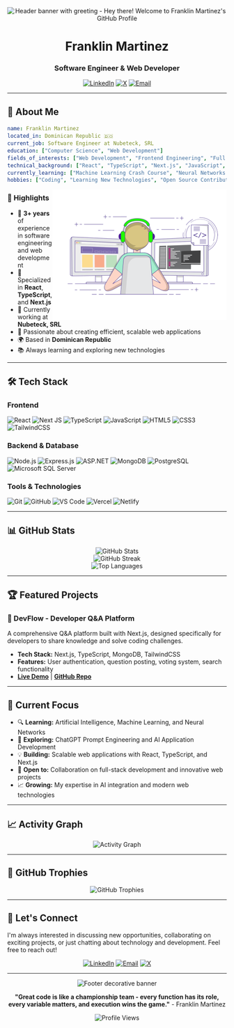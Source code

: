 <div align="center">
  <img src="https://capsule-render.vercel.app/api?text=Hey%20there!%20👋&animation=wave&type=waving&color=gradient&height=100" alt="Header banner with greeting - Hey there! Welcome to Franklin Martinez's GitHub Profile"/>
</div>

<h1 align="center">Franklin Martinez</h1>
<h3 align="center">Software Engineer & Web Developer</h3>

<div align="center">
  
  [![LinkedIn](https://img.shields.io/badge/LinkedIn-%230077B5.svg?logo=linkedin&logoColor=white)](https://www.linkedin.com/in/franklin-martinez-0a697a253/)
  [![X](https://img.shields.io/badge/X-black.svg?logo=X&logoColor=white)](https://x.com/franklinmdev?t=o5hz1Urd1CvAxYTaEnrlUg&s=08)
  [![Email](https://img.shields.io/badge/Email-D14836?logo=gmail&logoColor=white)](mailto:franklinmdev@hotmail.com)
  
</div>

---

## 🚀 About Me

```yaml
name: Franklin Martinez
located_in: Dominican Republic 🇩🇴
current_job: Software Engineer at Nubeteck, SRL
education: ["Computer Science", "Web Development"]
fields_of_interests: ["Web Development", "Frontend Engineering", "Full Stack Development", "Artificial Intelligence", "Machine Learning"]
technical_background: ["React", "TypeScript", "Next.js", "JavaScript", "Node.js"]
currently_learning: ["Machine Learning Crash Course", "Neural Networks & Backpropagation: Building Micrograd", "ChatGPT Prompt Engineering for Developers", "MCP: Build Rich-Context AI Apps with Anthropic"]
hobbies: ["Coding", "Learning New Technologies", "Open Source Contributing"]
```

<img align="right" alt="Coding" width="400" src="https://raw.githubusercontent.com/devSouvik/devSouvik/master/gif3.gif">

### 💫 Highlights

- 🔭 **3+ years** of experience in software engineering and web development
- 🌱 Specialized in **React**, **TypeScript**, and **Next.js**
- 💼 Currently working at **Nubeteck, SRL**
- 🎯 Passionate about creating efficient, scalable web applications
- 🌍 Based in **Dominican Republic**
- 📚 Always learning and exploring new technologies

---

## 🛠️ Tech Stack

### Frontend

![React](https://img.shields.io/badge/react-%2320232a.svg?style=for-the-badge&logo=react&logoColor=%2361DAFB)
![Next JS](https://img.shields.io/badge/Next-black?style=for-the-badge&logo=next.js&logoColor=white)
![TypeScript](https://img.shields.io/badge/typescript-%23007ACC.svg?style=for-the-badge&logo=typescript&logoColor=white)
![JavaScript](https://img.shields.io/badge/javascript-%23323330.svg?style=for-the-badge&logo=javascript&logoColor=%23F7DF1E)
![HTML5](https://img.shields.io/badge/html5-%23E34F26.svg?style=for-the-badge&logo=html5&logoColor=white)
![CSS3](https://img.shields.io/badge/css3-%231572B6.svg?style=for-the-badge&logo=css3&logoColor=white)
![TailwindCSS](https://img.shields.io/badge/tailwindcss-%2338B2AC.svg?style=for-the-badge&logo=tailwind-css&logoColor=white)

### Backend & Database

![Node.js](https://img.shields.io/badge/node.js-6DA55F?style=for-the-badge&logo=node.js&logoColor=white)
![Express.js](https://img.shields.io/badge/express.js-%23404d59.svg?style=for-the-badge&logo=express&logoColor=%2361DAFB)
![ASP.NET](https://img.shields.io/badge/ASP.NET-512BD4?style=for-the-badge&logo=dotnet&logoColor=white)
![MongoDB](https://img.shields.io/badge/MongoDB-%234ea94b.svg?style=for-the-badge&logo=mongodb&logoColor=white)
![PostgreSQL](https://img.shields.io/badge/postgresql-%23316192.svg?style=for-the-badge&logo=postgresql&logoColor=white)
![Microsoft SQL Server](https://img.shields.io/badge/Microsoft%20SQL%20Server-CC2927?style=for-the-badge&logo=microsoft%20sql%20server&logoColor=white)

### Tools & Technologies

![Git](https://img.shields.io/badge/git-%23F05033.svg?style=for-the-badge&logo=git&logoColor=white)
![GitHub](https://img.shields.io/badge/github-%23121011.svg?style=for-the-badge&logo=github&logoColor=white)
![VS Code](https://img.shields.io/badge/Visual%20Studio%20Code-0078d4.svg?style=for-the-badge&logo=visual-studio-code&logoColor=white)
![Vercel](https://img.shields.io/badge/vercel-%23000000.svg?style=for-the-badge&logo=vercel&logoColor=white)
![Netlify](https://img.shields.io/badge/netlify-%23000000.svg?style=for-the-badge&logo=netlify&logoColor=#00C7B7)

---

## 📊 GitHub Stats

<div align="center">
  <img src="https://github-readme-stats.vercel.app/api?username=franklinmdev&theme=dark&hide_border=false&include_all_commits=true&count_private=false" alt="GitHub Stats" />
</div>

<div align="center">
  <img src="https://github-readme-streak-stats.herokuapp.com/?user=franklinmdev&theme=dark&hide_border=false" alt="GitHub Streak" />
</div>

<div align="center">
  <img src="https://github-readme-stats.vercel.app/api/top-langs/?username=franklinmdev&theme=dark&hide_border=false&include_all_commits=true&count_private=false&layout=compact" alt="Top Languages" />
</div>

---

## 🏆 Featured Projects

### 🌟 DevFlow - Developer Q&A Platform

A comprehensive Q&A platform built with Next.js, designed specifically for developers to share knowledge and solve coding challenges.

- **Tech Stack:** Next.js, TypeScript, MongoDB, TailwindCSS
- **Features:** User authentication, question posting, voting system, search functionality
- **[Live Demo](https://devflow-git-main-themvprogrammers-projects.vercel.app/)** | **[GitHub Repo](https://github.com/franklinmdev/devflow)**

---

## 🎯 Current Focus

- 🔍 **Learning:** Artificial Intelligence, Machine Learning, and Neural Networks
- 🤖 **Exploring:** ChatGPT Prompt Engineering and AI Application Development
- 💡 **Building:** Scalable web applications with React, TypeScript, and Next.js
- 🤝 **Open to:** Collaboration on full-stack development and innovative web projects
- 📈 **Growing:** My expertise in AI integration and modern web technologies

---

## 📈 Activity Graph

<div align="center">
  <img src="https://github-readme-activity-graph.vercel.app/graph?username=franklinmdev&theme=react-dark&hide_border=true" alt="Activity Graph" />
</div>

---

## 🏅 GitHub Trophies

<div align="center">
  <img src="https://github-profile-trophy.vercel.app/?username=franklinmdev&theme=radical&no-frame=false&no-bg=false&margin-w=4" alt="GitHub Trophies" />
</div>

---

## 💬 Let's Connect

I'm always interested in discussing new opportunities, collaborating on exciting projects, or just chatting about technology and development. Feel free to reach out!

<div align="center">
  
  [![LinkedIn](https://img.shields.io/badge/LinkedIn-Connect-blue?style=for-the-badge&logo=linkedin)](https://www.linkedin.com/in/franklin-martinez-0a697a253/)
  [![Email](https://img.shields.io/badge/Email-Contact-red?style=for-the-badge&logo=gmail)](mailto:franklinmdev@hotmail.com)
  [![X](https://img.shields.io/badge/X-Follow-black?style=for-the-badge&logo=x)](https://x.com/franklinmdev?t=o5hz1Urd1CvAxYTaEnrlUg&s=08)
  
</div>

---

<div align="center">
  <img src="https://capsule-render.vercel.app/api?type=waving&color=gradient&height=100&section=footer" alt="Footer decorative banner"/>
</div>

<div align="center">
  
  **"Great code is like a championship team - every function has its role, every variable matters, and execution wins the game."** - Franklin Martinez
  
  ![Profile Views](https://komarev.com/ghpvc/?username=franklinmdev&color=brightgreen&style=flat-square)
  
</div>
